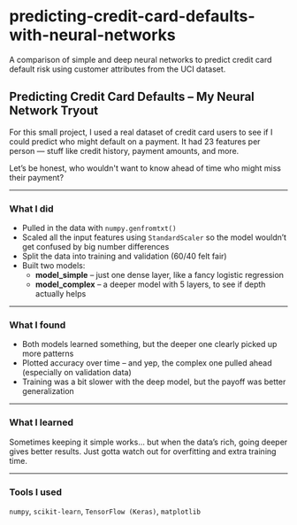 # predicting-credit-card-defaults-with-neural-networks
A comparison of simple and deep neural networks to predict credit card default risk using customer attributes from the UCI dataset.


##  Predicting Credit Card Defaults – My Neural Network Tryout

For this small project, I used a real dataset of credit card users to see if I could predict who might default on a payment. It had 23 features per person — stuff like credit history, payment amounts, and more.

Let’s be honest, who wouldn't want to know ahead of time who might miss their payment?

---

###  What I did

- Pulled in the data with `numpy.genfromtxt()`  
- Scaled all the input features using `StandardScaler` so the model wouldn’t get confused by big number differences  
- Split the data into training and validation (60/40 felt fair)  
- Built two models:
  - **model_simple** – just one dense layer, like a fancy logistic regression  
  - **model_complex** – a deeper model with 5 layers, to see if depth actually helps

---

###  What I found

- Both models learned something, but the deeper one clearly picked up more patterns  
- Plotted accuracy over time – and yep, the complex one pulled ahead (especially on validation data)  
- Training was a bit slower with the deep model, but the payoff was better generalization

---

###  What I learned

Sometimes keeping it simple works… but when the data’s rich, going deeper gives better results. Just gotta watch out for overfitting and extra training time.

---

###  Tools I used

`numpy`, `scikit-learn`, `TensorFlow (Keras)`, `matplotlib`

